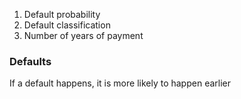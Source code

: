 1. Default probability 
2. Default classification
3. Number of years of payment


### Defaults
If a default happens, it is more likely to happen earlier